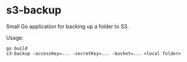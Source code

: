 s3-backup
=========

Small Go application for backing up a folder to S3.

Usage:

```
go build
s3-backup -accessKey=... -secretKey=... -bucket=... <local folder>
```


